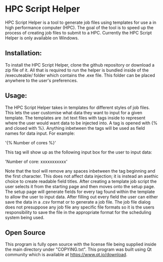 # HPC Script Helper

HPC Script Helper is a tool to generate job files using templates for use a in high performance computer (HPC). The goal of the tool is to speed up the process of creating job files to submit to a HPC. Currently the HPC Script Helper is only available on Windows.

## Installation:

To install the HPC Script Helper, clone the github repository or download a zip file of it. All that is required to run the helper is bundled inside of the /executeable/ folder which contains the .exe file. This folder can be placed anywhere to the user's preferences.

## Usage:

The HPC Script Helper takes in templates for different styles of job files. This lets the user customise what data they want to input for a given template. The templates are .txt text files with tags inside to represent where the user would want data to be injected into. A tag is opened with {% and closed with %}. Anything inbetween the tags will be used as field names for data input. For example:

'{% Number of cores %}'

This tag will show up as the following input box for the user to input data:

'Number of core: xxxxxxxxxxx'

Note that the tool will remove any spaces inbetween the tag beginning and the first character. This does not affect data injection; it is instead an asethic choice to create readable field titles. After creating a template job script the user selects it from the starting page and then moves onto the setup page. The setup page will generate fields for every tag found within the template to allow the user to input data. After filling out every field the user can either save the data in a .csv format or to generate a job file. The job file dialog does not presuppose any job file any specific file formats so it is the users responsibility to save the file in the appropriate format for the scheduling system being used.

## Open Source

This program is fully open source with the license file being supplied inside the main directory under "COPYING.txt". This program was built using Qt community which is available at https://www.qt.io/download.
